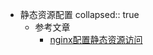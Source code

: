 - 静态资源配置
  collapsed:: true
	- 参考文章
		- [nginx配置静态资源访问](https://www.cnblogs.com/qingshan-tang/p/12763522.html)